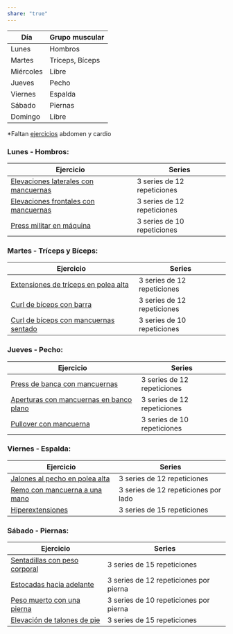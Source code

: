 ```yaml
---
share: "true"
---
```


| Día       | Grupo muscular  |
| --------- | --------------- |
| Lunes     | Hombros         |
| Martes    | Tríceps, Bíceps |
| Miércoles | Libre           |
| Jueves    | Pecho           |
| Viernes   | Espalda         |
| Sábado    | Piernas         |
| Domingo   | Libre           |
\*Faltan [ejercicios](https://www.cambiatufisico.com/ejercicios-gimnasio/) abdomen y cardio

### **Lunes - Hombros:**

| Ejercicio                                                                                  | Series                      |
| ------------------------------------------------------------------------------------------ | --------------------------- |
| [Elevaciones laterales con mancuernas](./ejecucion-elevaciones-laterales-con-mancuernas.gif) | 3 series de 12 repeticiones |
| [Elevaciones frontales con mancuernas](./ELEVACION-FRONTAL-CON-MANCUERNAS.gif)    | 3 series de 12 repeticiones |
| [Press militar en máquina](./press-militar.gif)                                   | 3 series de 10 repeticiones |
### **Martes - Tríceps y Bíceps:**

| Ejercicio                                                                             | Series                      |
| ------------------------------------------------------------------------------------- | --------------------------- |
| [Extensiones de tríceps en polea alta](./extension-polea-alta.gif)           | 3 series de 12 repeticiones |
| [Curl de bíceps con barra](./curl-de-biceps-con-barra.gif)                   | 3 series de 12 repeticiones |
| [Curl de bíceps con mancuernas sentado](./curl-de-biceps-con-mancuernas.gif) | 3 series de 10 repeticiones |

### **Jueves - Pecho:**

| Ejercicio                                                                      | Series                      |
| ------------------------------------------------------------------------------ | --------------------------- |
| [Press de banca con mancuernas](./press-banca-mancuernas.gif)         | 3 series de 12 repeticiones |
| [Aperturas con mancuernas en banco plano](./aperturas-mancuernas.gif) | 3 series de 12 repeticiones |
| [Pullover con mancuerna](./dumbbell-pullover.gif)                     | 3 series de 10 repeticiones |

### **Viernes - Espalda:**

| Ejercicio                                                                     | Series                               |
| ----------------------------------------------------------------------------- | ------------------------------------ |
| [Jalones al pecho en polea alta](./pulldown-min.gif)                 | 3 series de 12 repeticiones          |
| [Remo con mancuerna a una mano](./remo-con-mancuerna-a-un-brazo.gif) | 3 series de 12 repeticiones por lado |
| [Hiperextensiones](./hyperextension.gif)                             | 3 series de 15 repeticiones          |

### **Sábado - Piernas:**

| Ejercicio                                                               | Series                                 |
| ----------------------------------------------------------------------- | -------------------------------------- |
| [Sentadillas con peso corporal](./sentadilla-con-peso.gif)     | 3 series de 15 repeticiones            |
| [Estocadas hacia adelante](./Estocada.jpg)                     | 3 series de 12 repeticiones por pierna |
| [Peso muerto con una pierna](./peso-muerto-con-una-pierna.gif) | 3 series de 10 repeticiones por pierna |
| [Elevación de talones de pie](./elevacion-de-talones.gif)      | 3 series de 15 repeticiones            |

